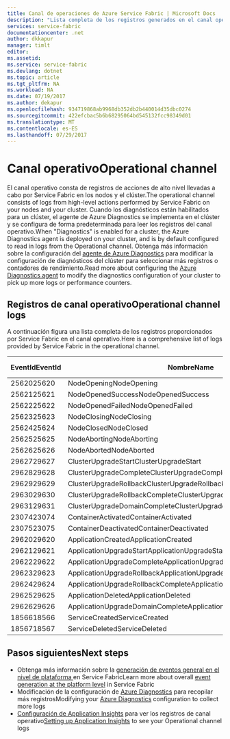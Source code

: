 ```yaml
---
title: Canal de operaciones de Azure Service Fabric | Microsoft Docs
description: "Lista completa de los registros generados en el canal operativo de clústeres de Azure Service Fabric."
services: service-fabric
documentationcenter: .net
author: dkkapur
manager: timlt
editor: 
ms.assetid: 
ms.service: service-fabric
ms.devlang: dotnet
ms.topic: article
ms.tgt_pltfrm: NA
ms.workload: NA
ms.date: 07/19/2017
ms.author: dekapur
ms.openlocfilehash: 934719868ab9968db352db2b440014d35dbc0274
ms.sourcegitcommit: 422efcbac5b6b68295064bd545132fcc98349d01
ms.translationtype: MT
ms.contentlocale: es-ES
ms.lasthandoff: 07/29/2017
---
```

# <a name="operational-channel"></a><span data-ttu-id="ac8cf-103">Canal operativo</span><span class="sxs-lookup"><span data-stu-id="ac8cf-103">Operational channel</span></span> 

<span data-ttu-id="ac8cf-104">El canal operativo consta de registros de acciones de alto nivel llevadas a cabo por Service Fabric en los nodos y el clúster.</span><span class="sxs-lookup"><span data-stu-id="ac8cf-104">The operational channel consists of logs from high-level actions performed by Service Fabric on your nodes and your cluster.</span></span> <span data-ttu-id="ac8cf-105">Cuando los diagnósticos están habilitados para un clúster, el agente de Azure Diagnostics se implementa en el clúster y se configura de forma predeterminada para leer los registros del canal operativo.</span><span class="sxs-lookup"><span data-stu-id="ac8cf-105">When "Diagnostics" is enabled for a cluster, the Azure Diagnostics agent is deployed on your cluster, and is by default configured to read in logs from the Operational channel.</span></span> <span data-ttu-id="ac8cf-106">Obtenga más información sobre la configuración del [agente de Azure Diagnostics](service-fabric-diagnostics-event-aggregation-wad.md) para modificar la configuración de diagnósticos del clúster para seleccionar más registros o contadores de rendimiento.</span><span class="sxs-lookup"><span data-stu-id="ac8cf-106">Read more about configuring the [Azure Diagnostics agent](service-fabric-diagnostics-event-aggregation-wad.md) to modify the diagnostics configuration of your cluster to pick up more logs or performance counters.</span></span> 

## <a name="operational-channel-logs"></a><span data-ttu-id="ac8cf-107">Registros de canal operativo</span><span class="sxs-lookup"><span data-stu-id="ac8cf-107">Operational channel logs</span></span> 

<span data-ttu-id="ac8cf-108">A continuación figura una lista completa de los registros proporcionados por Service Fabric en el canal operativo.</span><span class="sxs-lookup"><span data-stu-id="ac8cf-108">Here is a comprehensive list of logs provided by Service Fabric in the operational channel.</span></span> 

| <span data-ttu-id="ac8cf-109">EventId</span><span class="sxs-lookup"><span data-stu-id="ac8cf-109">EventId</span></span> | <span data-ttu-id="ac8cf-110">Nombre</span><span class="sxs-lookup"><span data-stu-id="ac8cf-110">Name</span></span> | <span data-ttu-id="ac8cf-111">Origen (tarea)</span><span class="sxs-lookup"><span data-stu-id="ac8cf-111">Source (Task)</span></span> | <span data-ttu-id="ac8cf-112">Nivel</span><span class="sxs-lookup"><span data-stu-id="ac8cf-112">Level</span></span> |
| --- | --- | --- | --- |
| <span data-ttu-id="ac8cf-113">25620</span><span class="sxs-lookup"><span data-stu-id="ac8cf-113">25620</span></span> | <span data-ttu-id="ac8cf-114">NodeOpening</span><span class="sxs-lookup"><span data-stu-id="ac8cf-114">NodeOpening</span></span> | <span data-ttu-id="ac8cf-115">FabricNode</span><span class="sxs-lookup"><span data-stu-id="ac8cf-115">FabricNode</span></span> | <span data-ttu-id="ac8cf-116">Informativo</span><span class="sxs-lookup"><span data-stu-id="ac8cf-116">Informational</span></span> |
| <span data-ttu-id="ac8cf-117">25621</span><span class="sxs-lookup"><span data-stu-id="ac8cf-117">25621</span></span> | <span data-ttu-id="ac8cf-118">NodeOpenedSuccess</span><span class="sxs-lookup"><span data-stu-id="ac8cf-118">NodeOpenedSuccess</span></span> | <span data-ttu-id="ac8cf-119">FabricNode</span><span class="sxs-lookup"><span data-stu-id="ac8cf-119">FabricNode</span></span> | <span data-ttu-id="ac8cf-120">Informativo</span><span class="sxs-lookup"><span data-stu-id="ac8cf-120">Informational</span></span> |
| <span data-ttu-id="ac8cf-121">25622</span><span class="sxs-lookup"><span data-stu-id="ac8cf-121">25622</span></span> | <span data-ttu-id="ac8cf-122">NodeOpenedFailed</span><span class="sxs-lookup"><span data-stu-id="ac8cf-122">NodeOpenedFailed</span></span> | <span data-ttu-id="ac8cf-123">FabricNode</span><span class="sxs-lookup"><span data-stu-id="ac8cf-123">FabricNode</span></span> | <span data-ttu-id="ac8cf-124">Informativo</span><span class="sxs-lookup"><span data-stu-id="ac8cf-124">Informational</span></span> |
| <span data-ttu-id="ac8cf-125">25623</span><span class="sxs-lookup"><span data-stu-id="ac8cf-125">25623</span></span> | <span data-ttu-id="ac8cf-126">NodeClosing</span><span class="sxs-lookup"><span data-stu-id="ac8cf-126">NodeClosing</span></span> | <span data-ttu-id="ac8cf-127">FabricNode</span><span class="sxs-lookup"><span data-stu-id="ac8cf-127">FabricNode</span></span> | <span data-ttu-id="ac8cf-128">Informativo</span><span class="sxs-lookup"><span data-stu-id="ac8cf-128">Informational</span></span> |
| <span data-ttu-id="ac8cf-129">25624</span><span class="sxs-lookup"><span data-stu-id="ac8cf-129">25624</span></span> | <span data-ttu-id="ac8cf-130">NodeClosed</span><span class="sxs-lookup"><span data-stu-id="ac8cf-130">NodeClosed</span></span> | <span data-ttu-id="ac8cf-131">FabricNode</span><span class="sxs-lookup"><span data-stu-id="ac8cf-131">FabricNode</span></span> | <span data-ttu-id="ac8cf-132">Informativo</span><span class="sxs-lookup"><span data-stu-id="ac8cf-132">Informational</span></span> |
| <span data-ttu-id="ac8cf-133">25625</span><span class="sxs-lookup"><span data-stu-id="ac8cf-133">25625</span></span> | <span data-ttu-id="ac8cf-134">NodeAborting</span><span class="sxs-lookup"><span data-stu-id="ac8cf-134">NodeAborting</span></span> | <span data-ttu-id="ac8cf-135">FabricNode</span><span class="sxs-lookup"><span data-stu-id="ac8cf-135">FabricNode</span></span> | <span data-ttu-id="ac8cf-136">Informativo</span><span class="sxs-lookup"><span data-stu-id="ac8cf-136">Informational</span></span> |
| <span data-ttu-id="ac8cf-137">25626</span><span class="sxs-lookup"><span data-stu-id="ac8cf-137">25626</span></span> | <span data-ttu-id="ac8cf-138">NodeAborted</span><span class="sxs-lookup"><span data-stu-id="ac8cf-138">NodeAborted</span></span> | <span data-ttu-id="ac8cf-139">FabricNode</span><span class="sxs-lookup"><span data-stu-id="ac8cf-139">FabricNode</span></span> | <span data-ttu-id="ac8cf-140">Informativo</span><span class="sxs-lookup"><span data-stu-id="ac8cf-140">Informational</span></span> |
| <span data-ttu-id="ac8cf-141">29627</span><span class="sxs-lookup"><span data-stu-id="ac8cf-141">29627</span></span> | <span data-ttu-id="ac8cf-142">ClusterUpgradeStart</span><span class="sxs-lookup"><span data-stu-id="ac8cf-142">ClusterUpgradeStart</span></span> | <span data-ttu-id="ac8cf-143">CM</span><span class="sxs-lookup"><span data-stu-id="ac8cf-143">CM</span></span> | <span data-ttu-id="ac8cf-144">Informativo</span><span class="sxs-lookup"><span data-stu-id="ac8cf-144">Informational</span></span> |
| <span data-ttu-id="ac8cf-145">29628</span><span class="sxs-lookup"><span data-stu-id="ac8cf-145">29628</span></span> | <span data-ttu-id="ac8cf-146">ClusterUpgradeComplete</span><span class="sxs-lookup"><span data-stu-id="ac8cf-146">ClusterUpgradeComplete</span></span> | <span data-ttu-id="ac8cf-147">CM</span><span class="sxs-lookup"><span data-stu-id="ac8cf-147">CM</span></span> | <span data-ttu-id="ac8cf-148">Informativo</span><span class="sxs-lookup"><span data-stu-id="ac8cf-148">Informational</span></span> |
| <span data-ttu-id="ac8cf-149">29629</span><span class="sxs-lookup"><span data-stu-id="ac8cf-149">29629</span></span> | <span data-ttu-id="ac8cf-150">ClusterUpgradeRollback</span><span class="sxs-lookup"><span data-stu-id="ac8cf-150">ClusterUpgradeRollback</span></span> | <span data-ttu-id="ac8cf-151">CM</span><span class="sxs-lookup"><span data-stu-id="ac8cf-151">CM</span></span> | <span data-ttu-id="ac8cf-152">Informativo</span><span class="sxs-lookup"><span data-stu-id="ac8cf-152">Informational</span></span> |
| <span data-ttu-id="ac8cf-153">29630</span><span class="sxs-lookup"><span data-stu-id="ac8cf-153">29630</span></span> | <span data-ttu-id="ac8cf-154">ClusterUpgradeRollbackComplete</span><span class="sxs-lookup"><span data-stu-id="ac8cf-154">ClusterUpgradeRollbackComplete</span></span> | <span data-ttu-id="ac8cf-155">CM</span><span class="sxs-lookup"><span data-stu-id="ac8cf-155">CM</span></span> | <span data-ttu-id="ac8cf-156">Informativo</span><span class="sxs-lookup"><span data-stu-id="ac8cf-156">Informational</span></span> |
| <span data-ttu-id="ac8cf-157">29631</span><span class="sxs-lookup"><span data-stu-id="ac8cf-157">29631</span></span> | <span data-ttu-id="ac8cf-158">ClusterUpgradeDomainComplete</span><span class="sxs-lookup"><span data-stu-id="ac8cf-158">ClusterUpgradeDomainComplete</span></span> | <span data-ttu-id="ac8cf-159">CM</span><span class="sxs-lookup"><span data-stu-id="ac8cf-159">CM</span></span> | <span data-ttu-id="ac8cf-160">Informativo</span><span class="sxs-lookup"><span data-stu-id="ac8cf-160">Informational</span></span> |
| <span data-ttu-id="ac8cf-161">23074</span><span class="sxs-lookup"><span data-stu-id="ac8cf-161">23074</span></span> | <span data-ttu-id="ac8cf-162">ContainerActivated</span><span class="sxs-lookup"><span data-stu-id="ac8cf-162">ContainerActivated</span></span> | <span data-ttu-id="ac8cf-163">Hospedaje</span><span class="sxs-lookup"><span data-stu-id="ac8cf-163">Hosting</span></span> | <span data-ttu-id="ac8cf-164">Informativo</span><span class="sxs-lookup"><span data-stu-id="ac8cf-164">Informational</span></span> |
| <span data-ttu-id="ac8cf-165">23075</span><span class="sxs-lookup"><span data-stu-id="ac8cf-165">23075</span></span> | <span data-ttu-id="ac8cf-166">ContainerDeactivated</span><span class="sxs-lookup"><span data-stu-id="ac8cf-166">ContainerDeactivated</span></span> | <span data-ttu-id="ac8cf-167">Hospedaje</span><span class="sxs-lookup"><span data-stu-id="ac8cf-167">Hosting</span></span> | <span data-ttu-id="ac8cf-168">Informativo</span><span class="sxs-lookup"><span data-stu-id="ac8cf-168">Informational</span></span> |
| <span data-ttu-id="ac8cf-169">29620</span><span class="sxs-lookup"><span data-stu-id="ac8cf-169">29620</span></span> | <span data-ttu-id="ac8cf-170">ApplicationCreated</span><span class="sxs-lookup"><span data-stu-id="ac8cf-170">ApplicationCreated</span></span> | <span data-ttu-id="ac8cf-171">CM</span><span class="sxs-lookup"><span data-stu-id="ac8cf-171">CM</span></span> | <span data-ttu-id="ac8cf-172">Informativo</span><span class="sxs-lookup"><span data-stu-id="ac8cf-172">Informational</span></span> |
| <span data-ttu-id="ac8cf-173">29621</span><span class="sxs-lookup"><span data-stu-id="ac8cf-173">29621</span></span> | <span data-ttu-id="ac8cf-174">ApplicationUpgradeStart</span><span class="sxs-lookup"><span data-stu-id="ac8cf-174">ApplicationUpgradeStart</span></span> | <span data-ttu-id="ac8cf-175">CM</span><span class="sxs-lookup"><span data-stu-id="ac8cf-175">CM</span></span> | <span data-ttu-id="ac8cf-176">Informativo</span><span class="sxs-lookup"><span data-stu-id="ac8cf-176">Informational</span></span> |
| <span data-ttu-id="ac8cf-177">29622</span><span class="sxs-lookup"><span data-stu-id="ac8cf-177">29622</span></span> | <span data-ttu-id="ac8cf-178">ApplicationUpgradeComplete</span><span class="sxs-lookup"><span data-stu-id="ac8cf-178">ApplicationUpgradeComplete</span></span> | <span data-ttu-id="ac8cf-179">CM</span><span class="sxs-lookup"><span data-stu-id="ac8cf-179">CM</span></span> | <span data-ttu-id="ac8cf-180">Informativo</span><span class="sxs-lookup"><span data-stu-id="ac8cf-180">Informational</span></span> |
| <span data-ttu-id="ac8cf-181">29623</span><span class="sxs-lookup"><span data-stu-id="ac8cf-181">29623</span></span> | <span data-ttu-id="ac8cf-182">ApplicationUpgradeRollback</span><span class="sxs-lookup"><span data-stu-id="ac8cf-182">ApplicationUpgradeRollback</span></span> | <span data-ttu-id="ac8cf-183">CM</span><span class="sxs-lookup"><span data-stu-id="ac8cf-183">CM</span></span> | <span data-ttu-id="ac8cf-184">Informativo</span><span class="sxs-lookup"><span data-stu-id="ac8cf-184">Informational</span></span> |
| <span data-ttu-id="ac8cf-185">29624</span><span class="sxs-lookup"><span data-stu-id="ac8cf-185">29624</span></span> | <span data-ttu-id="ac8cf-186">ApplicationUpgradeRollbackComplete</span><span class="sxs-lookup"><span data-stu-id="ac8cf-186">ApplicationUpgradeRollbackComplete</span></span> | <span data-ttu-id="ac8cf-187">CM</span><span class="sxs-lookup"><span data-stu-id="ac8cf-187">CM</span></span> | <span data-ttu-id="ac8cf-188">Informativo</span><span class="sxs-lookup"><span data-stu-id="ac8cf-188">Informational</span></span> |
| <span data-ttu-id="ac8cf-189">29625</span><span class="sxs-lookup"><span data-stu-id="ac8cf-189">29625</span></span> | <span data-ttu-id="ac8cf-190">ApplicationDeleted</span><span class="sxs-lookup"><span data-stu-id="ac8cf-190">ApplicationDeleted</span></span> | <span data-ttu-id="ac8cf-191">CM</span><span class="sxs-lookup"><span data-stu-id="ac8cf-191">CM</span></span> | <span data-ttu-id="ac8cf-192">Informativo</span><span class="sxs-lookup"><span data-stu-id="ac8cf-192">Informational</span></span> |
| <span data-ttu-id="ac8cf-193">29626</span><span class="sxs-lookup"><span data-stu-id="ac8cf-193">29626</span></span> | <span data-ttu-id="ac8cf-194">ApplicationUpgradeDomainComplete</span><span class="sxs-lookup"><span data-stu-id="ac8cf-194">ApplicationUpgradeDomainComplete</span></span> | <span data-ttu-id="ac8cf-195">CM</span><span class="sxs-lookup"><span data-stu-id="ac8cf-195">CM</span></span> | <span data-ttu-id="ac8cf-196">Informativo</span><span class="sxs-lookup"><span data-stu-id="ac8cf-196">Informational</span></span> |
| <span data-ttu-id="ac8cf-197">18566</span><span class="sxs-lookup"><span data-stu-id="ac8cf-197">18566</span></span> | <span data-ttu-id="ac8cf-198">ServiceCreated</span><span class="sxs-lookup"><span data-stu-id="ac8cf-198">ServiceCreated</span></span> | <span data-ttu-id="ac8cf-199">FM</span><span class="sxs-lookup"><span data-stu-id="ac8cf-199">FM</span></span> | <span data-ttu-id="ac8cf-200">Informativo</span><span class="sxs-lookup"><span data-stu-id="ac8cf-200">Informational</span></span> |
| <span data-ttu-id="ac8cf-201">18567</span><span class="sxs-lookup"><span data-stu-id="ac8cf-201">18567</span></span> | <span data-ttu-id="ac8cf-202">ServiceDeleted</span><span class="sxs-lookup"><span data-stu-id="ac8cf-202">ServiceDeleted</span></span> | <span data-ttu-id="ac8cf-203">FM</span><span class="sxs-lookup"><span data-stu-id="ac8cf-203">FM</span></span> | <span data-ttu-id="ac8cf-204">Informativo</span><span class="sxs-lookup"><span data-stu-id="ac8cf-204">Informational</span></span> |

## <a name="next-steps"></a><span data-ttu-id="ac8cf-205">Pasos siguientes</span><span class="sxs-lookup"><span data-stu-id="ac8cf-205">Next steps</span></span>

* <span data-ttu-id="ac8cf-206">Obtenga más información sobre la [generación de eventos general en el nivel de plataforma ](service-fabric-diagnostics-event-generation-infra.md) en Service Fabric</span><span class="sxs-lookup"><span data-stu-id="ac8cf-206">Learn more about overall [event generation at the platform level](service-fabric-diagnostics-event-generation-infra.md) in Service Fabric</span></span>
* <span data-ttu-id="ac8cf-207">Modificación de la configuración de [Azure Diagnostics](service-fabric-diagnostics-event-aggregation-wad.md) para recopilar más registros</span><span class="sxs-lookup"><span data-stu-id="ac8cf-207">Modifying your [Azure Diagnostics](service-fabric-diagnostics-event-aggregation-wad.md) configuration to collect more logs</span></span>
* <span data-ttu-id="ac8cf-208">[Configuración de Application Insights](service-fabric-diagnostics-event-analysis-appinsights.md) para ver los registros de canal operativo</span><span class="sxs-lookup"><span data-stu-id="ac8cf-208">[Setting up Application Insights](service-fabric-diagnostics-event-analysis-appinsights.md) to see your Operational channel logs</span></span>
